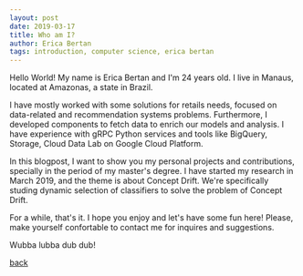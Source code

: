 ```yaml
---
layout: post
date: 2019-03-17
title: Who am I?
author: Erica Bertan
tags: introduction, computer science, erica bertan
---
```


Hello World! My name is Erica Bertan and I'm 24 years old. I live in Manaus,
located at Amazonas, a state in Brazil.

I have mostly worked with some solutions for retails needs, focused on
data-related and recommendation systems problems. Furthermore, I developed
components to fetch data to enrich our models and analysis.
I have experience with gRPC Python services and tools like BigQuery,
Storage, Cloud Data Lab on Google Cloud Platform.

In this blogpost, I want to show you my personal projects and contributions,
specially in the period of my master's degree. I have started my research
in March 2019, and the theme is about Concept Drift. We're specifically
studing dynamic selection of classifiers to solve the problem of Concept Drift.

For a while, that's it. I hope you enjoy and let's have some fun here! Please,
make yourself confortable to contact me for inquires and suggestions.

Wubba lubba dub dub!

[back](../)
